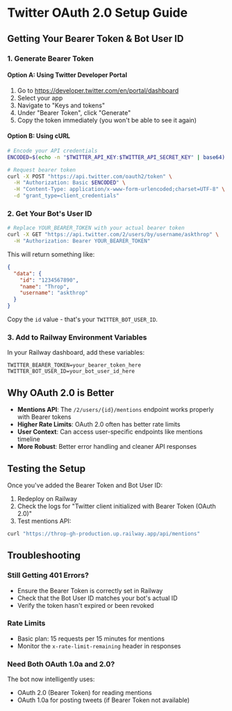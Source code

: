 # Twitter OAuth 2.0 Setup Guide

## Getting Your Bearer Token & Bot User ID

### 1. Generate Bearer Token

#### Option A: Using Twitter Developer Portal
1. Go to https://developer.twitter.com/en/portal/dashboard
2. Select your app
3. Navigate to "Keys and tokens"
4. Under "Bearer Token", click "Generate"
5. Copy the token immediately (you won't be able to see it again)

#### Option B: Using cURL
```bash
# Encode your API credentials
ENCODED=$(echo -n "$TWITTER_API_KEY:$TWITTER_API_SECRET_KEY" | base64)

# Request bearer token
curl -X POST "https://api.twitter.com/oauth2/token" \
  -H "Authorization: Basic $ENCODED" \
  -H "Content-Type: application/x-www-form-urlencoded;charset=UTF-8" \
  -d "grant_type=client_credentials"
```

### 2. Get Your Bot's User ID

```bash
# Replace YOUR_BEARER_TOKEN with your actual bearer token
curl -X GET "https://api.twitter.com/2/users/by/username/askthrop" \
  -H "Authorization: Bearer YOUR_BEARER_TOKEN"
```

This will return something like:
```json
{
  "data": {
    "id": "1234567890",
    "name": "Throp",
    "username": "askthrop"
  }
}
```

Copy the `id` value - that's your `TWITTER_BOT_USER_ID`.

### 3. Add to Railway Environment Variables

In your Railway dashboard, add these variables:
```env
TWITTER_BEARER_TOKEN=your_bearer_token_here
TWITTER_BOT_USER_ID=your_bot_user_id_here
```

## Why OAuth 2.0 is Better

- **Mentions API**: The `/2/users/{id}/mentions` endpoint works properly with Bearer tokens
- **Higher Rate Limits**: OAuth 2.0 often has better rate limits
- **User Context**: Can access user-specific endpoints like mentions timeline
- **More Robust**: Better error handling and cleaner API responses

## Testing the Setup

Once you've added the Bearer Token and Bot User ID:

1. Redeploy on Railway
2. Check the logs for "Twitter client initialized with Bearer Token (OAuth 2.0)"
3. Test mentions API:
```bash
curl "https://throp-gh-production.up.railway.app/api/mentions"
```

## Troubleshooting

### Still Getting 401 Errors?
- Ensure the Bearer Token is correctly set in Railway
- Check that the Bot User ID matches your bot's actual ID
- Verify the token hasn't expired or been revoked

### Rate Limits
- Basic plan: 15 requests per 15 minutes for mentions
- Monitor the `x-rate-limit-remaining` header in responses

### Need Both OAuth 1.0a and 2.0?
The bot now intelligently uses:
- OAuth 2.0 (Bearer Token) for reading mentions
- OAuth 1.0a for posting tweets (if Bearer Token not available)
